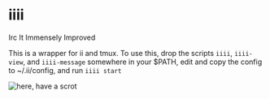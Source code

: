 iiii
====

Irc It Immensely Improved

This is a wrapper for ii and tmux. To use this, drop the scripts `iiii`, `iiii-view`, and `iiii-message` somewhere in your $PATH, edit and copy the config to ~/.ii/config, and run `iiii start`

![here, have a scrot](http://i.imgur.com/aQAIRRi.png)
